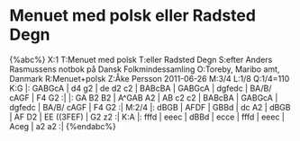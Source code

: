 # Menuet med polsk eller Radsted Degn

{%abc%}
X:1
T:Menuet med polsk
T:eller Radsted Degn
S:efter Anders Rasmussens notbok på Dansk Folkmindessamling
O:Toreby, Maribo amt, Danmark
R:Menuet+polsk
Z:Åke Persson 2011-06-26
M:3/4
L:1/8
Q:1/4=110
K:G
|: GABGcA | d4 g2 | de d2 c2 | BABcBA | GABGcA | dgfedc | BA/B/ cAGF | F4 G2 :|
|: GA B2 B2 | A^GAB A2 | AB c2 c2 | BABcBA | GABGcA | dgfedc | BA/B/ cAGF | F4 G2 :|
M:2/4
|: dBGB | AFDF | GBBd | dc A2 | dBGB | AF D2 | EE ((3FEF) | G2 z2 :|
K:A
|: fffd | eeec | dBBd | ecce | fffd | eeec | Aceg | a2 a2 :|
{%endabc%}

